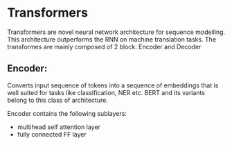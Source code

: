 # Transformers 
Transformers are novel neural network architecture for sequence modelling. This architecture outperforms the RNN on machine translation tasks. The transformes are mainly composed of 2 block: Encoder and Decoder

## Encoder:
Converts input sequence of tokens into a sequence of embeddings that is well suited for tasks like classification, NER etc.
BERT and its variants belong to this class of architecture.


Encoder contains the following sublayers:
- multihead self attention layer
- fully connected FF layer
